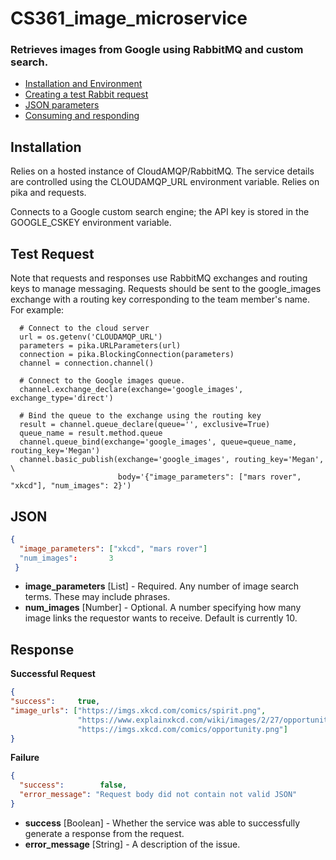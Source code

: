 # CS361_image_microservice
 
### Retrieves images from Google using RabbitMQ and custom search.

<!-- TOC -->
   - [Installation and Environment](#installation)
   - [Creating a test Rabbit request](#test-request)
   - [JSON parameters](#json)
   - [Consuming and responding](#response)
<!-- /TOC -->

## Installation

Relies on a hosted instance of CloudAMQP/RabbitMQ. The service details are controlled using the CLOUDAMQP_URL environment variable. 
Relies on pika and requests.
  
Connects to a Google custom search engine; the API key is stored in the GOOGLE_CSKEY environment variable.


## Test Request
Note that requests and responses use RabbitMQ exchanges and routing keys to manage messaging.
Requests should be sent to the google_images exchange with a routing key corresponding to the team member's name. For example: 
```
  # Connect to the cloud server
  url = os.getenv('CLOUDAMQP_URL')
  parameters = pika.URLParameters(url)
  connection = pika.BlockingConnection(parameters)
  channel = connection.channel()
  
  # Connect to the Google images queue.
  channel.exchange_declare(exchange='google_images', exchange_type='direct')
  
  # Bind the queue to the exchange using the routing key
  result = channel.queue_declare(queue='', exclusive=True)
  queue_name = result.method.queue
  channel.queue_bind(exchange='google_images', queue=queue_name, routing_key='Megan')
  channel.basic_publish(exchange='google_images', routing_key='Megan', \
                        body='{"image_parameters": ["mars rover", "xkcd"], "num_images": 2}')
```

## JSON

```json
{
  "image_parameters": ["xkcd", "mars rover"]
  "num_images":       3
 }
 ```
 - **image_parameters** [List] - Required. Any number of image search terms. These may include phrases. 
 - **num_images** [Number]  - Optional. A number specifying how many image links the requestor wants to receive. Default is currently 10.
     
## Response
**Successful Request**
```json
{
"success":     true,
"image_urls": ["https://imgs.xkcd.com/comics/spirit.png", 
               "https://www.explainxkcd.com/wiki/images/2/27/opportunity_rover.png", 
               "https://imgs.xkcd.com/comics/opportunity.png"]
}
```
**Failure**
```json
{
  "success":        false, 
  "error_message": "Request body did not contain not valid JSON"
}
```
 - **success** [Boolean] - Whether the service was able to successfully generate a response from the request.
 - **error_message** [String] - A description of the issue.
 
 
   
